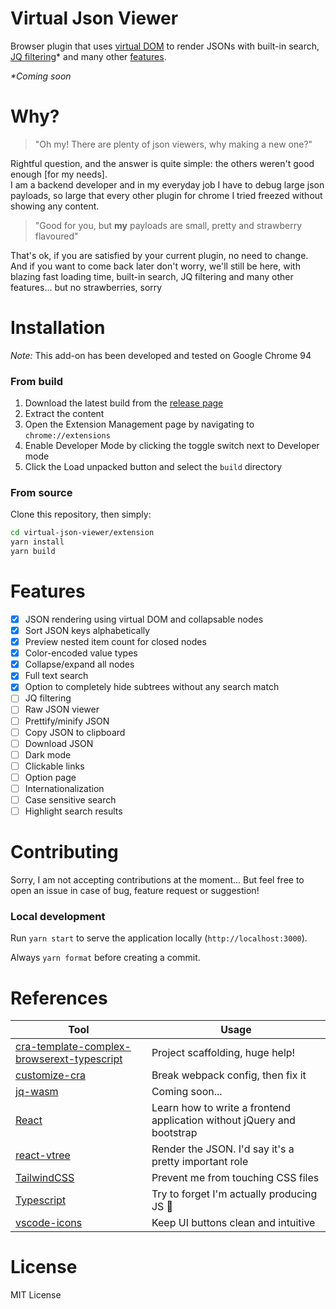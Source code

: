 # Virtual Json Viewer

Browser plugin that uses [virtual DOM](https://github.com/Lodin/react-vtree) to render JSONs with built-in search, [JQ filtering](https://stedolan.github.io/jq/manual/)* and many other [features](#features).

_*Coming soon_

# Why?

> "Oh my! There are plenty of json viewers, why making a new one?"

Rightful question, and the answer is quite simple: the others weren't good enough [for my needs].  
I am a backend developer and in my everyday job I have to debug large json payloads, 
so large that every other plugin for chrome I tried freezed without showing any content.

> "Good for you, but **my** payloads are small, pretty and strawberry flavoured"

That's ok, if you are satisfied by your current plugin, no need to change.  
And if you want to come back later don't worry, we'll still be here, with blazing fast loading time, 
built-in search, JQ filtering and many other features... but no strawberries, sorry

# Installation

_Note:_ This add-on has been developed and tested on Google Chrome 94

### From build

1. Download the latest build from the [release page](https://github.com/paolosimone/virtual-json-viewer/releases)
1. Extract the content
1. Open the Extension Management page by navigating to `chrome://extensions`
1. Enable Developer Mode by clicking the toggle switch next to Developer mode
1. Click the Load unpacked button and select the `build` directory

### From source

Clone this repository, then simply: 

```bash
cd virtual-json-viewer/extension
yarn install
yarn build
```

# Features

- [X] JSON rendering using virtual DOM and collapsable nodes
- [X] Sort JSON keys alphabetically
- [X] Preview nested item count for closed nodes
- [X] Color-encoded value types
- [X] Collapse/expand all nodes
- [X] Full text search
- [X] Option to completely hide subtrees without any search match
- [ ] JQ filtering
- [ ] Raw JSON viewer
- [ ] Prettify/minify JSON
- [ ] Copy JSON to clipboard
- [ ] Download JSON
- [ ] Dark mode
- [ ] Clickable links
- [ ] Option page
- [ ] Internationalization
- [ ] Case sensitive search
- [ ] Highlight search results

# Contributing

Sorry, I am not accepting contributions at the moment...
But feel free to open an issue in case of bug, feature request or suggestion!

### Local development

Run `yarn start` to serve the application locally (`http://localhost:3000`).

Always `yarn format` before creating a commit.

# References

|Tool|Usage|
|---|---|
|[cra-template-complex-browserext-typescript](https://github.com/hindmost/cra-template-complex-browserext-typescript)|Project scaffolding, huge help!|
|[customize-cra](https://github.com/arackaf/customize-cra)|Break webpack config, then fix it|
|[jq-wasm]()|Coming soon...|
|[React](https://reactjs.org/)|Learn how to write a frontend application without jQuery and bootstrap|
|[react-vtree](https://github.com/Lodin/react-vtree)|Render the JSON. I'd say it's a pretty important role|
|[TailwindCSS](https://tailwindcss.com/)|Prevent me from touching CSS files|
|[Typescript](https://www.typescriptlang.org/)|Try to forget I'm actually producing JS 🤢|
|[vscode-icons](https://github.com/microsoft/vscode-icons)|Keep UI buttons clean and intuitive|


# License

MIT License